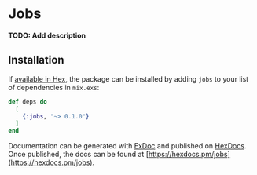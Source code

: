 # Jobs

**TODO: Add description**

## Installation

If [available in Hex](https://hex.pm/docs/publish), the package can be installed
by adding `jobs` to your list of dependencies in `mix.exs`:

```elixir
def deps do
  [
    {:jobs, "~> 0.1.0"}
  ]
end
```

Documentation can be generated with [ExDoc](https://github.com/elixir-lang/ex_doc)
and published on [HexDocs](https://hexdocs.pm). Once published, the docs can
be found at [https://hexdocs.pm/jobs](https://hexdocs.pm/jobs).


